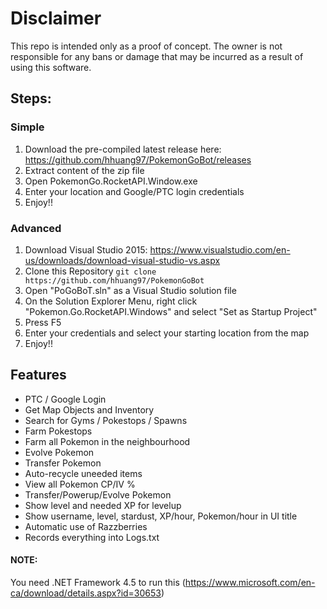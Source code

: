 # Disclaimer

This repo is intended only as a proof of concept. The owner is not responsible for any bans or damage that may be incurred
as a result of using this software.


## Steps:

### Simple 

1. Download the pre-compiled latest release here: https://github.com/hhuang97/PokemonGoBot/releases
2. Extract content of the zip file
3. Open PokemonGo.RocketAPI.Window.exe
4. Enter your location and Google/PTC login credentials
5. Enjoy!!

### Advanced

1. Download Visual Studio 2015: https://www.visualstudio.com/en-us/downloads/download-visual-studio-vs.aspx
2. Clone this Repository
``` git clone https://github.com/hhuang97/PokemonGoBot ```
3. Open "PoGoBoT.sln" as a Visual Studio solution file
4. On the Solution Explorer Menu, right click "Pokemon.Go.RocketAPI.Windows" and select "Set as Startup Project"
5. Press F5
6. Enter your credentials and select your starting location from the map
7. Enjoy!!


## Features

- PTC / Google Login
- Get Map Objects and Inventory
- Search for Gyms / Pokestops / Spawns
- Farm Pokestops
- Farm all Pokemon in the neighbourhood
- Evolve Pokemon
- Transfer Pokemon
- Auto-recycle uneeded items
- View all Pokemon CP/IV %
- Transfer/Powerup/Evolve Pokemon
- Show level and needed XP for levelup
- Show username, level, stardust, XP/hour, Pokemon/hour in UI title
- Automatic use of Razzberries
- Records everything into Logs.txt

#### NOTE:
You need .NET Framework 4.5 to run this (https://www.microsoft.com/en-ca/download/details.aspx?id=30653)
